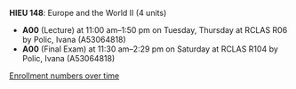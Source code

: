 **HIEU 148**: Europe and the World II (4 units)

- **A00** (Lecture) at 11:00 am–1:50 pm on Tuesday, Thursday at RCLAS R06 by Polic, Ivana (A53064818)
- **A00** (Final Exam) at 11:30 am–2:29 pm on Saturday at RCLAS R104 by Polic, Ivana (A53064818)

[Enrollment numbers over time](./HIEU148.tsv)
